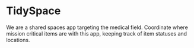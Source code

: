 # TidySpace

We are a shared spaces app targeting the medical field.
Coordinate where mission critical items are with this app, keeping track of item statuses and locations.
